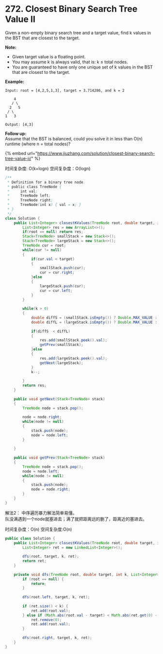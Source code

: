 # 272. Closest Binary Search Tree Value II

Given a non-empty binary search tree and a target value, find k values in the BST that are closest to the target.

**Note:**

* Given target value is a floating point.
* You may assume k is always valid, that is: k ≤ total nodes.
* You are guaranteed to have only one unique set of k values in the BST that are closest to the target.

**Example:**

```text
Input: root = [4,2,5,1,3], target = 3.714286, and k = 2

    4
   / \
  2   5
 / \
1   3

Output: [4,3]
```

**Follow up:**  
Assume that the BST is balanced, could you solve it in less than O\(n\) runtime \(where n = total nodes\)?

{% embed url="https://www.jiuzhang.com/solution/closest-binary-search-tree-value-ii/" %}

时间复杂度: O\(k+logn\) 空间复杂度：O\(logn\) 

```java
/**
 * Definition for a binary tree node.
 * public class TreeNode {
 *     int val;
 *     TreeNode left;
 *     TreeNode right;
 *     TreeNode(int x) { val = x; }
 * }
 */
class Solution {
    public List<Integer> closestKValues(TreeNode root, double target, int k) {
        List<Integer> res = new ArrayList<>();
        if(root == null) return res;
        Stack<TreeNode> smallStack = new Stack<>();
        Stack<TreeNode> largeStack = new Stack<>();
        TreeNode cur = root;
        while(cur != null)
        {
            if(cur.val < target)
            {
                smallStack.push(cur);
                cur = cur.right;
            }else
            {
                largeStack.push(cur);
                cur = cur.left;
            }
        }
        
        while(k > 0)
        {
            double diffS = (smallStack.isEmpty()) ? Double.MAX_VALUE : Math.abs(smallStack.peek().val - target);
            double diffL = (largeStack.isEmpty()) ? Double.MAX_VALUE : Math.abs(largeStack.peek().val - target);
            
            if(diffS  < diffL)
            {
                res.add(smallStack.peek().val);
                getPrev(smallStack);
            }else
            {
                res.add(largeStack.peek().val);
                getNext(largeStack);
            }
            k--;
            
        }
        return res;
    }
    
    public void getNext(Stack<TreeNode> stack)
    {
        TreeNode node = stack.pop();
        
        node = node.right;
        while(node != null)
        {
            stack.push(node);
            node = node.left;
        }
        
    }
    
    public void getPrev(Stack<TreeNode> stack)
    {
        TreeNode node = stack.pop();
        node = node.left;
        while(node != null)
        {
            stack.push(node);
            node = node.right;
        }
    }
}
```

解法2：  中序遍历暴力解法简单易懂。  
队没满遇到一个node就塞进去；满了就把距离远的删了，距离近的塞进去。

时间复杂度：O\(n\) 空间复杂度:O\(n\)

```java
public class Solution {
    public List<Integer> closestKValues(TreeNode root, double target, int k) {
        List<Integer> ret = new LinkedList<Integer>();
        
        dfs(root, target, k, ret);
        return ret;
    }
    
    private void dfs(TreeNode root, double target, int k, List<Integer> ret) {
        if (root == null) {
            return;
        }
        
        dfs(root.left, target, k, ret);
        
        if (ret.size() < k) {
            ret.add(root.val);
        } else if (Math.abs(root.val - target) < Math.abs(ret.get(0) - target)) {
            ret.remove(0);
            ret.add(root.val);
        }
        
        dfs(root.right, target, k, ret);
    }
}
```

